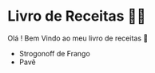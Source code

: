# Livro de Receitas :man_cook:

Olá ! Bem Vindo ao meu livro de receitas :wave:

- Strogonoff de Frango
- Pavê
